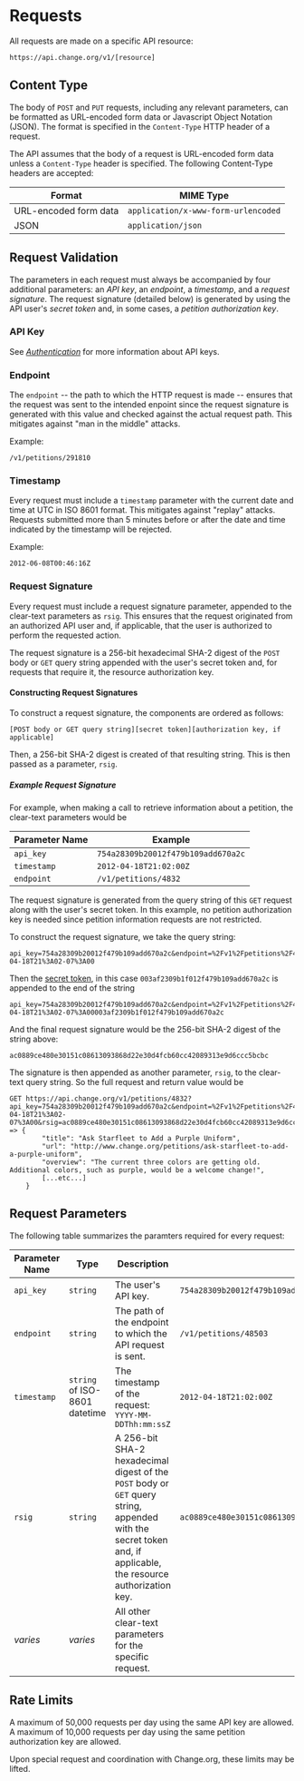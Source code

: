 # Requests

All requests are made on a specific API resource:

    https://api.change.org/v1/[resource]

## Content Type

The body of `POST` and `PUT` requests, including any relevant parameters, can be
formatted as URL-encoded form data or Javascript Object Notation (JSON). The
format is specified in the `Content-Type` HTTP header of a request.

The API assumes that the body of a request is URL-encoded form data unless a
`Content-Type` header is specified. The following Content-Type headers are
accepted:

<table>
    <thead>
        <th>Format</th>
        <th>MIME Type</th>
    </thead>
    <tbody>
        <tr>
            <td>URL-encoded form data</td>
            <td><code>application/x-www-form-urlencoded</code></td>
        </tr>
        <tr>
            <td>JSON</td>
            <td><code>application/json</code></td>
        </tr>
    </tbody>
</table>

## Request Validation

The parameters in each request must always be accompanied by four
additional parameters: an _API key_, an _endpoint_, a _timestamp_, and a
_request signature_. The request signature (detailed below) is generated
by using the API user's _secret token_ and, in some cases, a
_petition authorization key_.

### API Key

See [_Authentication_](authentication.md) for more information about API keys.

### Endpoint

The `endpoint` -- the path to which the HTTP request is made -- ensures that
the request was sent to the intended enpoint since the request signature is
generated with this value and checked against the actual request path. This
mitigates against "man in the middle" attacks.

Example:

    /v1/petitions/291810

### Timestamp

Every request must include a `timestamp` parameter with the current date and time
at UTC in ISO 8601 format. This mitigates against "replay"
attacks. Requests submitted more than 5 minutes before or after the date and
time indicated by the timestamp will be rejected.

Example:

    2012-06-08T00:46:16Z

### Request Signature

Every request must include a request signature parameter, appended to the
clear-text parameters as `rsig`. This ensures that the request originated from an
authorized API user and, if applicable, that the user is authorized to perform
the requested action.

The request signature is a 256-bit hexadecimal SHA-2 digest of the
`POST` body or `GET` query string appended with the user's secret token and,
for requests that require it, the resource authorization key.

#### Constructing Request Signatures

To construct a request signature, the components are ordered as follows:

    [POST body or GET query string][secret token][authorization key, if applicable]

Then, a 256-bit SHA-2 digest is created of that resulting string. This is
then passed as a parameter, `rsig`.

##### Example Request Signature

For example, when making a call to retrieve information about a petition, the
clear-text parameters would be

<table>
    <thead>
        <th>Parameter Name</th>
        <th>Example</th>
    </thead>
    <tbody>
        <tr>
            <td><code>api_key</code></td>
            <td><code>754a28309b20012f479b109add670a2c</code></td>
        </tr>
        <tr>
            <td><code>timestamp</code></td>
            <td><code>2012-04-18T21:02:00Z</code></td>
        </tr>
        <tr>
            <td><code>endpoint</code></td>
            <td><code>/v1/petitions/4832</code></td>
        </tr>
    </tbody>
</table>  

The request signature is generated from the query string of this `GET` request
along with the user's secret token. In this example, no petition authorization
key is needed since petition information requests are not restricted.

To construct the request signature, we take the query string:

    api_key=754a28309b20012f479b109add670a2c&endpoint=%2Fv1%2Fpetitions%2F48503&timestamp=2012-04-18T21%3A02-07%3A00

Then the [secret token](authentication.md), in this case `003af2309b1f012f479b109add670a2c` is
appended to the end of the string

    api_key=754a28309b20012f479b109add670a2c&endpoint=%2Fv1%2Fpetitions%2F48503&timestamp=2012-04-18T21%3A02-07%3A00003af2309b1f012f479b109add670a2c

And the final request signature would be the 256-bit SHA-2 digest of the string
above:

    ac0889ce480e30151c08613093868d22e30d4fcb60cc42089313e9d6ccc5bcbc

The signature is then appended as another parameter, `rsig`, to the clear-text
query string. So the full request and return value would be

    GET https://api.change.org/v1/petitions/4832?api_key=754a28309b20012f479b109add670a2c&endpoint=%2Fv1%2Fpetitions%2F48503&timestamp=2012-04-18T21%3A02-07%3A00&rsig=ac0889ce480e30151c08613093868d22e30d4fcb60cc42089313e9d6ccc5bcbc
    => {    
            "title": "Ask Starfleet to Add a Purple Uniform",
            "url": "http://www.change.org/petitions/ask-starfleet-to-add-a-purple-uniform",
            "overview": "The current three colors are getting old. Additional colors, such as purple, would be a welcome change!",
            [...etc...]
        }

## Request Parameters

The following table summarizes the paramters required for every request:

<table>
    <thead>
        <th>Parameter Name</th>
        <th>Type</th>
        <th>Description</th>
        <th>Example</th>
    </thead>
    <tbody>
        <tr>
            <td><code>api_key</code></td>
            <td><code>string</code></td>
            <td>The user's API key.</td>
            <td><code>754a28309b20012f479b109add670a2c</code></td>
        </tr>
        <tr>
            <td><code>endpoint</code></td>
            <td><code>string</code></td>
            <td>The path of the endpoint to which the API request is sent.</td>
            <td><code>/v1/petitions/48503</code></td>
        </tr>
        <tr>
            <td><code>timestamp</code></td>
            <td><code>string</code> of ISO-8601 datetime</td>
            <td>
                The timestamp of the request:
                <code>YYYY-MM-DDThh:mm:ssZ</code>
            </td>
            <td><code>2012-04-18T21:02:00Z</code></td>
        </tr>
        <tr>
            <td><code>rsig</code></td>
            <td><code>string</code></td>
            <td>
                A 256-bit SHA-2 hexadecimal digest of the <code>POST</code>
                body or <code>GET</code> query string, appended with the secret token
                and, if applicable, the resource authorization key.
            </td>
            <td><code>ac0889ce480e30151c08613093868d22e30d4fcb60cc42089313e9d6ccc5bcbc</code></td>
        </tr>
        <tr>
            <td><em>varies</em></td>
            <td><em>varies</em></td>
            <td>All other clear-text parameters for the specific request.</td>
            <td></td>
        </tr>
    </tbody>
</table>

## Rate Limits

A maximum of 50,000 requests per day using the same API key are allowed. A
maximum of 10,000 requests per day using the same petition authorization key are
allowed.

Upon special request and coordination with Change.org, these limits may be
lifted.
